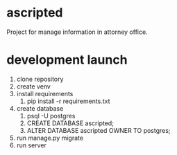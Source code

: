 # ascripted

Project for manage information in attorney office.


# development launch
1. clone repository
2. create venv
3. install requirements
   1. pip install -r requirements.txt
4. create database
   1. psql -U postgres
   2. CREATE DATABASE ascripted;
   3. ALTER DATABASE ascripted OWNER TO postgres;
5. run manage.py migrate
6. run server
